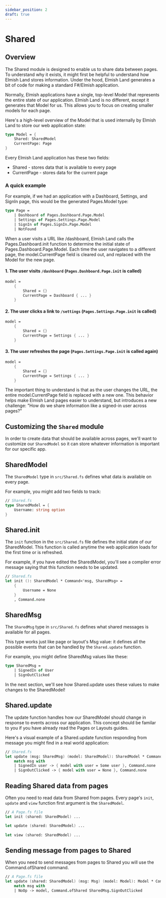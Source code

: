 ```yaml
---
sidebar_position: 2
draft: true
---
```


# Shared

## Overview 
The Shared module is designed to enable us to share data between pages. To understand why it exists, it might first be helpful to understand how Elmish Land stores information. Under the hood, Elmish Land generates a bit of code for making a standard F#/Elmish application.

Normally, Elmish applications have a single, top-level Model that represents the entire state of our application. Elmish Land is no different, except it generates that Model for us. This allows you to focus on creating smaller models for each page.

Here's a high-level overview of the Model that is used internally by Elmish Land to store our web application state:

```fsharp
type Model = {
    Shared: SharedModel
    CurrentPage: Page
}
```

Every Elmish Land application has these two fields:

* Shared - stores data that is available to every page
* CurrentPage - stores data for the current page

### A quick example
For example, if we had an application with a Dashboard, Settings, and SignIn page, this would be the generated Pages.Model type:

```fsharp
type Page =
    | Dashboard of Pages.Dashboard.Page.Model
    | Settings of Pages.Settings.Page.Model
    | SignIn of Pages.SignIn.Page.Model
    | NotFound
```

When a user visits a URL like /dashboard, Elmish Land calls the Pages.Dashboard.init function to determine the initial state of Pages.Dashboard.Page.Model. Each time the user navigates to a different page, the model.CurrentPage field is cleared out, and replaced with the Model for the new page.

#### 1. The user visits `/dashboard` (`Pages.Dashboard.Page.init` is called)
```fsharp
model =
    { 
        Shared = {}
        CurrentPage = Dashboard { ... }
    }
```

#### 2. The user clicks a link to `/settings` (`Pages.Settings.Page.init` is called)
```fsharp
model =
    { 
        Shared = {}
        CurrentPage = Settings { ... }
    }
```

#### 3. The user refreshes the page (`Pages.Settings.Page.init` is called again)
```fsharp
model =
    { 
        Shared = {}
        CurrentPage = Settings { ... }
    }
```

The important thing to understand is that as the user changes the URL, the entire model.CurrentPage field is replaced with a new one. This behavior helps make Elmish Land pages easier to understand, but introduces a new challenge: "How do we share information like a signed-in user across pages?"

## Customizing the `Shared` module
In order to create data that should be available across pages, we'll want to customize our `SharedModel` so it can store whatever information is important for our specific app.

## SharedModel
The `SharedModel` type in `src/Shared.fs` defines what data is available on every page.

For example, you might add two fields to track:

```fsharp
// Shared.fs
type SharedModel = {
    Username: string option
}
``` 

## Shared.init
The `init` function in the `src/Shared.fs` file defines the initial state of our SharedModel. This function is called anytime the web application loads for the first time or is refreshed.

For example, if you have edited the SharedModel, you'll see a compiler error message saying that this function needs to be updated.

```fsharp
// Shared.fs
let init (): SharedModel * Command<'msg, SharedMsg> =
    {
        Username = None
    }
    , Command.none
``` 

## SharedMsg
The `SharedMsg` type in `src/Shared.fs` defines what shared messages is available for all pages.

This type works just like page or layout's Msg value: it defines all the possible events that can be handled by the `Shared.update` function.

For example, you might define SharedMsg values like these:

```fsharp
type SharedMsg = 
    | SignedIn of User
    | SignOutClicked
```

In the next section, we'll see how Shared.update uses these values to make changes to the SharedModel!

## Shared.update
The update function handles how our SharedModel should change in response to events across our application. This concept should be familar to you if you have already read the Pages or Layouts guides.

Here's a visual example of a Shared.update function responding from message you might find in a real world application:

```fsharp
// Shared.fs
let update (msg: SharedMsg) (model: SharedModel): SharedModel * Command<'msg, SharedMsg> =
    match msg with
    | SignedIn user -> { model with user = Some user }, Command.none
    | SignOutClicked -> { model with user = None }, Command.none
```

## Reading Shared data from pages
Often you need to read data from Shared from pages. Every page's `init`, `update` and `view` function first argument is the `SharedModel`.

```fsharp
// A Page.fs file
let init (shared: SharedModel) ...

let update (shared: SharedModel) ... 
    
let view (shared: SharedModel) ...
```

## Sending message from pages to Shared
When you need to send messages from pages to Shared you will use the Command.ofShared command. 

```fsharp
// A Page.fs file
let update (shared: SharedModel) (msg: Msg) (model: Model): Model * Command<Msg, SharedMsg> =
    match msg with
    | NoOp -> model, Command.ofShared SharedMsg.SignOutClicked
```